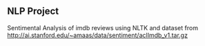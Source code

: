 ## NLP Project

Sentimental Analysis of imdb reviews using NLTK and dataset from http://ai.stanford.edu/~amaas/data/sentiment/aclImdb_v1.tar.gz
